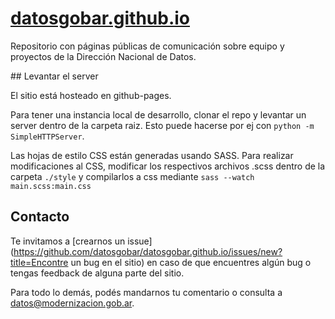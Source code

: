 # [datosgobar.github.io](http://datosgobar.github.io/)

Repositorio con páginas públicas de comunicación sobre equipo y proyectos de la Dirección Nacional de Datos.

## Levantar el server

El sitio está hosteado en github-pages.

Para tener una instancia local de desarrollo, clonar el repo y levantar un server dentro de la carpeta raiz. Esto puede hacerse por ej con `python -m SimpleHTTPServer`.

Las hojas de estilo CSS están generadas usando SASS. Para realizar modificaciones al CSS, modificar los respectivos archivos .scss dentro de la carpeta `./style` y compilarlos a css mediante `sass --watch main.scss:main.css`

## Contacto

Te invitamos a [crearnos un issue](https://github.com/datosgobar/datosgobar.github.io/issues/new?title=Encontre un bug en el sitio) en caso de que encuentres algún bug o tengas feedback de alguna parte del sitio.

Para todo lo demás, podés mandarnos tu comentario o consulta a [datos@modernizacion.gob.ar](mailto:datos@modernizacion.gob.ar).
